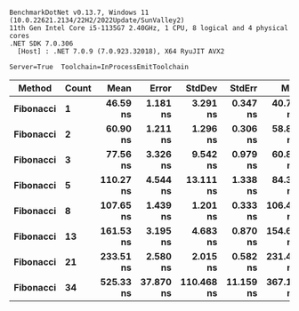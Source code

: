 ```

BenchmarkDotNet v0.13.7, Windows 11 (10.0.22621.2134/22H2/2022Update/SunValley2)
11th Gen Intel Core i5-1135G7 2.40GHz, 1 CPU, 8 logical and 4 physical cores
.NET SDK 7.0.306
  [Host] : .NET 7.0.9 (7.0.923.32018), X64 RyuJIT AVX2

Server=True  Toolchain=InProcessEmitToolchain  

```
|    Method | Count |      Mean |     Error |     StdDev |    StdErr |       Min |       Max |        Q1 |        Q3 |    Median |         Op/s | Rank |   Gen0 | Allocated |
|---------- |------ |----------:|----------:|-----------:|----------:|----------:|----------:|----------:|----------:|----------:|-------------:|-----:|-------:|----------:|
| **Fibonacci** |     **1** |  **46.59 ns** |  **1.181 ns** |   **3.291 ns** |  **0.347 ns** |  **40.79 ns** |  **55.51 ns** |  **44.40 ns** |  **48.24 ns** |  **45.79 ns** | **21,465,452.3** |    **1** | **0.0306** |     **128 B** |
| **Fibonacci** |     **2** |  **60.90 ns** |  **1.211 ns** |   **1.296 ns** |  **0.306 ns** |  **58.85 ns** |  **63.54 ns** |  **59.78 ns** |  **61.68 ns** |  **61.08 ns** | **16,420,069.3** |    **2** | **0.0401** |     **168 B** |
| **Fibonacci** |     **3** |  **77.56 ns** |  **3.326 ns** |   **9.542 ns** |  **0.979 ns** |  **60.84 ns** | **106.43 ns** |  **71.13 ns** |  **82.73 ns** |  **75.15 ns** | **12,893,133.2** |    **3** | **0.0401** |     **168 B** |
| **Fibonacci** |     **5** | **110.27 ns** |  **4.544 ns** |  **13.111 ns** |  **1.338 ns** |  **84.37 ns** | **142.51 ns** | **103.36 ns** | **119.29 ns** | **108.82 ns** |  **9,068,571.0** |    **4** | **0.0535** |     **224 B** |
| **Fibonacci** |     **8** | **107.65 ns** |  **1.439 ns** |   **1.201 ns** |  **0.333 ns** | **106.48 ns** | **110.79 ns** | **106.84 ns** | **107.98 ns** | **107.55 ns** |  **9,289,291.9** |    **4** | **0.0535** |     **224 B** |
| **Fibonacci** |    **13** | **161.53 ns** |  **3.195 ns** |   **4.683 ns** |  **0.870 ns** | **154.66 ns** | **171.84 ns** | **157.70 ns** | **164.85 ns** | **160.61 ns** |  **6,190,674.7** |    **5** | **0.0744** |     **312 B** |
| **Fibonacci** |    **21** | **233.51 ns** |  **2.580 ns** |   **2.015 ns** |  **0.582 ns** | **231.44 ns** | **238.94 ns** | **232.46 ns** | **234.09 ns** | **233.02 ns** |  **4,282,387.9** |    **6** | **0.1106** |     **464 B** |
| **Fibonacci** |    **34** | **525.33 ns** | **37.870 ns** | **110.468 ns** | **11.159 ns** | **367.19 ns** | **780.32 ns** | **413.49 ns** | **600.28 ns** | **531.94 ns** |  **1,903,557.4** |    **7** | **0.1779** |     **744 B** |
